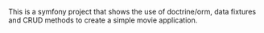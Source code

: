 This is a symfony project that shows the use of doctrine/orm, data fixtures and CRUD methods to create a simple movie application.
